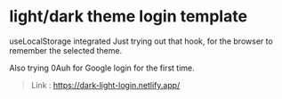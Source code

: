 # light/dark theme login template


useLocalStorage integrated Just trying out that hook, for the browser to remember the selected theme.


Also trying 0Auh for Google login for the first time.

>Link : https://dark-light-login.netlify.app/
